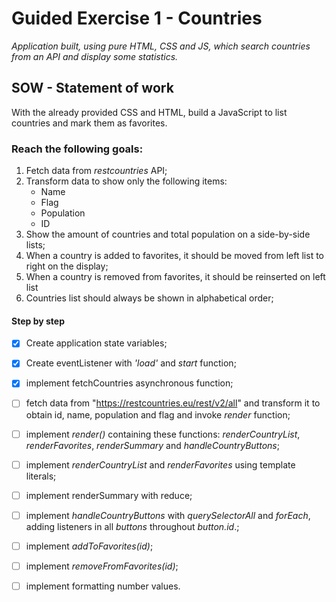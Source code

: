 # Guided Exercise 1 - Countries

 _Application built, using pure HTML, CSS and JS, which search countries from an API and display some statistics._

## SOW - Statement of work

With the already provided CSS and HTML, build a JavaScript to list countries and mark them as favorites.

### Reach the following goals:

1. Fetch data from *restcountries* API;
2. Transform data to show only the following items:
   - Name
   - Flag
   - Population
   - ID
3. Show the amount of countries and total population on a side-by-side lists; 
4. When a country is added to favorites, it should be moved from left list to right on the display;
5. When a country is removed from favorites, it should be reinserted on left list
6. Countries list should always be shown in alphabetical order; 

#### Step by step

- [x] Create application state variables;

- [x] Create eventListener with _'load'_ and _start_ function;

- [x] implement fetchCountries asynchronous function; 
- [ ] fetch data from "https://restcountries.eu/rest/v2/all" and transform it to obtain id, name, population and flag and invoke _render_ function;
- [ ] implement _render()_ containing these functions: _renderCountryList_, _renderFavorites_,  _renderSummary_ and _handleCountryButtons_;
- [ ] implement _renderCountryList_ and _renderFavorites_ using template literals;
- [ ] implement renderSummary with reduce;
- [ ] implement _handleCountryButtons_ with _querySelectorAll_ and _forEach_, adding listeners in all _buttons_ throughout _button.id_.;
- [ ]  implement _addToFavorites(id)_; 
- [ ] implement _removeFromFavorites(id)_;
- [ ] implement  formatting number values.